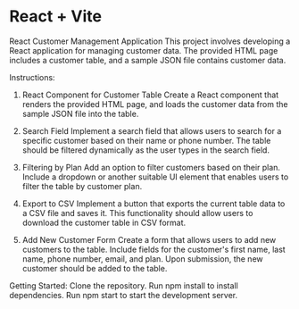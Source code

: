 # React + Vite
React Customer Management Application
This project involves developing a React application for managing customer data. The provided HTML page includes a customer table, and a sample JSON file contains customer data.

Instructions:
1. React Component for Customer Table
Create a React component that renders the provided HTML page, and loads the customer data from the sample JSON file into the table.

2. Search Field
Implement a search field that allows users to search for a specific customer based on their name or phone number. The table should be filtered dynamically as the user types in the search field.

3. Filtering by Plan
Add an option to filter customers based on their plan. Include a dropdown or another suitable UI element that enables users to filter the table by customer plan.

4. Export to CSV
Implement a button that exports the current table data to a CSV file and saves it. This functionality should allow users to download the customer table in CSV format.

5. Add New Customer Form
Create a form that allows users to add new customers to the table. Include fields for the customer's first name, last name, phone number, email, and plan. Upon submission, the new customer should be added to the table.

Getting Started:
Clone the repository.
Run npm install to install dependencies.
Run npm start to start the development server.
